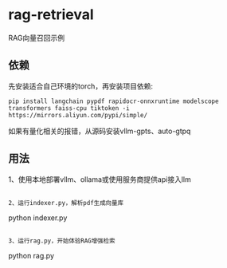 # rag-retrieval

RAG向量召回示例

## 依赖

先安装适合自己环境的torch，再安装项目依赖:

```
pip install langchain pypdf rapidocr-onnxruntime modelscope transformers faiss-cpu tiktoken -i https://mirrors.aliyun.com/pypi/simple/
```

如果有量化相关的报错，从源码安装vllm-gpts、auto-gtpq

## 用法

1、使用本地部署vllm、ollama或使用服务商提供api接入llm

```

2、运行indexer.py，解析pdf生成向量库

```
python indexer.py
```

3、运行rag.py，开始体验RAG增强检索

```
python rag.py
```
